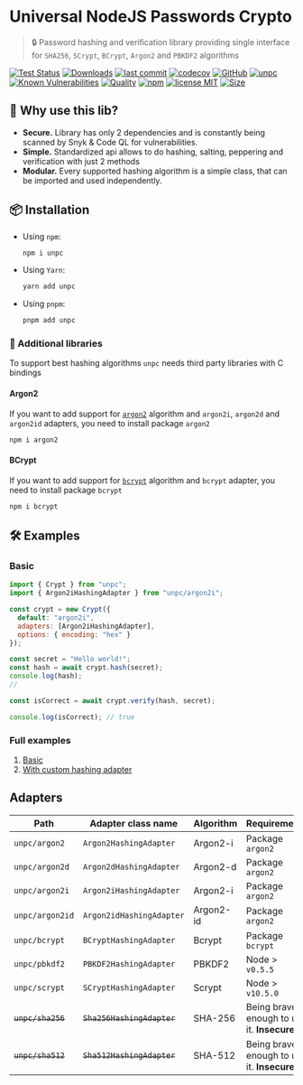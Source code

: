 # Universal NodeJS Passwords Crypto

> 🔒 Password hashing and verification library providing single interface for `SHA256`, `SCrypt`, `BCrypt`, `Argon2` and `PBKDF2` algorithms

[![Test Status](https://github.com/AlexXanderGrib/passwords-crypto/actions/workflows/test.yml/badge.svg)](https://github.com/AlexXanderGrib/passwords-crypto)
[![Downloads](https://img.shields.io/npm/dt/unpc.svg)](https://npmjs.com/package/unpc)
[![last commit](https://img.shields.io/github/last-commit/AlexXanderGrib/passwords-crypto.svg)](https://github.com/AlexXanderGrib/passwords-crypto)
[![codecov](https://img.shields.io/codecov/c/github/AlexXanderGrib/passwords-crypto/main.svg)](https://codecov.io/gh/AlexXanderGrib/passwords-crypto)
[![GitHub](https://img.shields.io/github/stars/AlexXanderGrib/passwords-crypto.svg)](https://github.com/AlexXanderGrib/passwords-crypto)
[![unpc](https://snyk.io/advisor/npm-package/unpc/badge.svg)](https://snyk.io/advisor/npm-package/unpc)
[![Known Vulnerabilities](https://snyk.io/test/npm/unpc/badge.svg)](https://snyk.io/test/npm/unpc)
[![Quality](https://img.shields.io/npms-io/quality-score/unpc.svg?label=quality%20%28npms.io%29&)](https://npms.io/search?q=unpc)
[![npm](https://img.shields.io/npm/v/unpc.svg)](https://npmjs.com/package/unpc)
[![license MIT](https://img.shields.io/npm/l/unpc.svg)](https://github.com/AlexXanderGrib/passwords-crypto/blob/main/LICENSE.txt)
[![Size](https://img.shields.io/bundlephobia/minzip/unpc)](https://bundlephobia.com/package/unpc)

## 🍬 Why use this lib?

- **Secure.** Library has only 2 dependencies and is constantly being scanned by Snyk & Code QL for vulnerabilities.
- **Simple.** Standardized api allows to do hashing, salting, peppering and verification with just 2 methods
- **Modular.** Every supported hashing algorithm is a simple class, that can be imported and used independently.

## 📦 Installation

- Using `npm`:
  ```bash
  npm i unpc
  ```
- Using `Yarn`:
  ```bash
  yarn add unpc
  ```
- Using `pnpm`:
  ```bash
  pnpm add unpc
  ```

### 🚚 Additional libraries

To support best hashing algorithms `unpc` needs third party libraries
with C bindings

#### Argon2

If you want to add support for [`argon2`](https://wikipedia.org/wiki/Argon2) algorithm
and `argon2i`, `argon2d` and `argon2id` adapters, you need to install package `argon2`

```bash
npm i argon2
```

#### BCrypt

If you want to add support for [`bcrypt`](https://wikipedia.org/wiki/Bcrypt) algorithm
and `bcrypt` adapter, you need to install package `bcrypt`

```bash
npm i bcrypt
```

## 🛠️ Examples

### Basic

```javascript
import { Crypt } from "unpc";
import { Argon2iHashingAdapter } from "unpc/argon2i";

const crypt = new Crypt({
  default: "argon2i",
  adapters: [Argon2iHashingAdapter],
  options: { encoding: "hex" }
});

const secret = "Hello world!";
const hash = await crypt.hash(secret);
console.log(hash);
//

const isCorrect = await crypt.verify(hash, secret);

console.log(isCorrect); // true
```

### Full examples

1. [Basic](./examples/1-base.mjs)
1. [With custom hashing adapter](./examples/2-custom.js)

## Adapters

| Path              | Adapter class name         | Algorithm | Requirements                               |
| ----------------- | -------------------------- | --------- | ------------------------------------------ |
| `unpc/argon2`     | `Argon2HashingAdapter`     | Argon2-i  | Package `argon2`                           |
| `unpc/argon2d`    | `Argon2dHashingAdapter`    | Argon2-d  | Package `argon2`                           |
| `unpc/argon2i`    | `Argon2iHashingAdapter`    | Argon2-i  | Package `argon2`                           |
| `unpc/argon2id`   | `Argon2idHashingAdapter`   | Argon2-id | Package `argon2`                           |
| `unpc/bcrypt`     | `BCryptHashingAdapter`     | Bcrypt    | Package `bcrypt`                           |
| `unpc/pbkdf2`     | `PBKDF2HashingAdapter`     | PBKDF2    | Node > `v0.5.5`                            |
| `unpc/scrypt`     | `SCryptHashingAdapter`     | Scrypt    | Node > `v10.5.0`                           |
| ~~`unpc/sha256`~~ | ~~`Sha256HashingAdapter`~~ | SHA-256   | Being brave enough to use it. **Insecure** |
| ~~`unpc/sha512`~~ | ~~`Sha512HashingAdapter`~~ | SHA-512   | Being brave enough to use it. **Insecure** |
